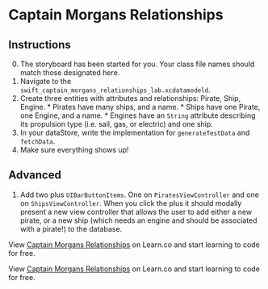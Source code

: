 

# Captain Morgans Relationships

## Instructions
  0. The storyboard has been started for you. Your class file names should match those designated here.
  1. Navigate to the `swift_captain_morgans_relationships_lab.xcdatamodeld`.
  2. Create three entities with attributes and relationships: Pirate, Ship, Engine.
    * Pirates have many ships, and a name.
    * Ships have one Pirate, one Engine, and a name.
    * Engines have an `String` attribute describing its propulsion type (i.e. sail, gas, or electric) and one ship. 
  3. In your dataStore, write the implementation for `generateTestData` and `fetchData`.  
  8. Make sure everything shows up!

## Advanced

1. Add two plus `UIBarButtonItems`. One on `PiratesViewController` and one on `ShipsViewController`. When you click the plus it should modally present a new view controller that allows the user to add either a new pirate, or a new ship (which needs an engine and should be associated with a pirate!) to the database.

<p data-visibility='hidden'>View <a href='https://learn.co/lessons/objc-captain-morgans-relationships' title='Captain Morgans Relationships'>Captain Morgans Relationships</a> on Learn.co and start learning to code for free.</p>

<p class='util--hide'>View <a href='https://learn.co/lessons/swift-captain-morgans-relationships-lab'>Captain Morgans Relationships</a> on Learn.co and start learning to code for free.</p>
